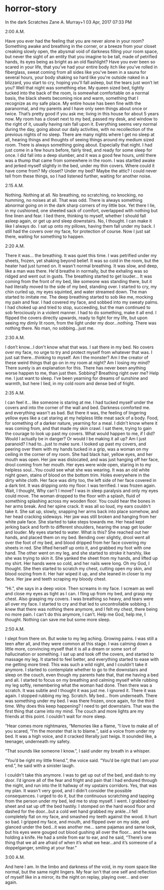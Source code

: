 # horror-story
In the dark
Scratches
Zane A. Murray+1
03 Apr, 2017 07:33 PM

2:00 A.M.

Have you ever had the feeling that you are never alone in your room? Something awake and breathing in the corner, or a breeze from your closet creaking slowly open, the abysmal void of darkness filling your room space, but never the sight of an entity that you imagine to be tall, made of petrified hands, its eyes being as bright as an old flashlight? Have you ever been so scared in your life, that you’ve had your entire body itch like you've rolled in fiberglass, sweat coming from all sides like you've been in a sauna for several hours, your body shaking so hard like you're outside naked in a blizzard, you start to cry, hoping you'll fall asleep, but the tears just won’t let you? Well that night was something else. My queen sized bed, tightly tucked into the back of the room, is somewhat comfortable on a normal basis, the black sheets becoming nice and warm, something that I recognize as my safe place. My entire house has been fine with the paranormal, and my parents and I have only seen things about once or twice. That’s pretty good if you ask me; living in this house for about 5 years now. My room has a closet next to my bed, passed my desk, and window to the right of it, usually having rain fall upon it. Everything seems very normal during the day, going about our daily activities, with no recollection of the previous nights of no sleep. There are many nights where I get no sleep at all, hearing things and thoughts of seeing things around my medium sized room. There is always something going about. Especially that night. I had just come in a few hours before, fairly tired, and ready for some sleep for once. I did fall into a deep slumber, and it was a good few hours, until there was a thump that came from somewhere in the room. I was startled awake and jerked myself slightly in the bed, under my thin covers. Where could it have come from? My closet? Under my bed? Maybe the attic? I could never tell from these things, so I had listened further, waiting for another noise. 

2:15 A.M.

Nothing. Nothing at all. No breathing, no scratching, no knocking, no humming, no noises at all. That was odd. There is always something abnormal going on in the dark sharp corners of my little box. Yet there I lie, in my cushioned, one sheeted sack of comfort, overlapped with nothing but fine linen and fear. I lied there, thinking to myself, whether I should fall asleep again, or get up and sleep downstairs. No, I thought. I can make it like I always do. I sat up onto my pillows, having them fall under my back. I still had the covers over my face, for protection of course. Now I just sat there, waiting for something to happen. 

2:20 A.M. 

There it was… the breathing. It was quiet this time. I was petrified under my sheets, frozen, yet shaking beyond belief. It was so cold in the room, but the heater had just turned on. It wasn't normal breathing. It was slow, and deep, like a man was there. He'd breathe in normally, but the exhaling was so ridged and went out in gusts. The breathing started to get louder… It was coming from the front of my bed, like someone was standing there, but it had literally moved to the side of my bed, standing over. I started to cry, my chin curled up, my eyes squinted, and water streamed down. The man started to imitate me. The deep breathing started to sob like me, mocking my pain and fear. I had covered my face, and sobbed into my sweaty palms. I had choked up and tried to stop, succeeding, but the man continued to sob ferociously in a violent manner. I had to do something, make it all end. I flipped the covers directly upwards, ready to fight for my life, but upon seeing my dimly lit room, from the light under my door…nothing. There was nothing there. No man, no sobbing…just me. 

2:30 A.M. 

I don’t know…I don't know what that was. I sat there in my bed. No covers over my face, no urge to try and protect myself from whatever that was. I just sat there…thinking to myself. Am I the monster? Am I the creator of these weird things that go on in my room at night? Am I losing my mind? There surely is an explanation for this. There has never been anything worse happen to me, than just then. Sobbing? Breathing right over me? Help me. I just want to sleep. I’ve been yearning for dreams of sunshine and warmth, but here I lied, in my cold room and dense bed of fright. 

2:35 A.M. 

I can feel it… like someone is staring at me. I had tucked myself under the covers and into the corner of the wall and bed. Darkness comforted me. and everything wasn't as bad. But there it was, the feeling of lingering yellow eyes like a cat staring at my helpless little meat sack of a body. Food, for something of a darker nature, yearning for a meal. I didn't know where it was coming from, and that made my skin crawl. I sat there, trying to gain the courage to look up past my covers. What would happen to me, if I did? Would I actually be in danger? Or would I be making it all up? Am I just paranoid? I had to…just to make sure. I looked up past my covers, and peering over them with my hands tucked in a grip, was a woman on my ceiling in the corner of my room. She had black hair, yellow eyes, and her mouth was open. Her jaw was dislocated, and was just hanging off her face, drool coming from her mouth. Her eyes were wide open, staring in to my helpless soul…You could see what she was wearing. It was an old white night gown, stains of blood on the bottom trim. Holes everywhere in the dirty white cloth. Her face was dirty too, the left side of her face covered in a dark tint. It was dripping onto my floor. I was terrified. I was frozen again. Wait, I thought, Why can't I move? I was in sleep paralysis and only my eyes could move. The woman dropped to the floor with a splash, fluid of something splashing across my wooden floor. You could hear the bones in her arms break. And her spine crack. It was all so loud, my ears couldn't take it. She sat up, slowly, snapping her arms back into place somehow, and her head cracking sideways. Her jaw was still broken and hanging from her white pale face. She started to take steps towards me. Her head kept jerking back and forth to different shoulders, hearing the snap get louder and louder. My eyes started to water. What is this? She reached out her hands, and placed them on my bed. Bending over slightly, drool went all over the foot of my bed, and blood dripped from her face covering my sheets in red. She lifted herself up onto it, and grabbed my foot with one hand. The other went on my leg, and she started to stroke it harshly, like she was trying to skin it. She yanked the sheet from my hands, and lifted up my shirt. Her hands were so cold, and her nails were long. Oh my God, I thought. She then started to scratch my chest, cutting open my skin, and blood oozing from it. Her hair wiped it up, and she leaned in closer to my face. Her jaw and teeth scraping my bloody chest. 

“Hi.”, she says in a deep voice. Then screams in my face. I scream as well and close my eyes as tight as I can. I fling up from my bed, and grasp my chest. Also grasping my covers. I was breathing so heavy, and tears were all over my face. I started to cry and that led to uncontrollable sobbing. I knew that there was nothing there anymore, and I felt my chest, there being no more pain. I can't do this anymore, I can’t. Help me God, help me, I thought. Nothing can save me but some more sleep. 

2:50 A.M.

I slept from there on. But woke to my leg aching. Growing pains. I was still a teen after all, and they were common at this stage. I was calming down a little more, convincing myself that it is all a dream or some sort of hallucination or something. I sat up and took off the covers, and started to massage my leg. It started to feel better, and everything started to ease with me getting more tired. This was such a wild night, and I couldn't take it anymore. I started to contemplate whether to go to the downstairs and sleep on the couch, even though my parents hate that, that me having a bed and all. I started to focus on my breathing and calming myself while rubbing my leg softly, remembering what the woman had done. Then there was a scratch. It was subtle and I thought it was just me. I ignored it. There it was again. I stopped rubbing my leg. Scratch. My bed… from underneath. There was something under my bed. I was there frozen, once again, for the third time. Why does this keep happening? I need to get downstairs. That was the first thing that came into my mind. The couch and more lights are my friends at this point. I couldn't wait for more sleep. 

“Hear comes more nightmares,
“Memories like a flame,
“I love to make all of you scared,
“I’m the monster that is to blame.”, said a voice from under my bed. It was a high voice, and it cracked literally just twigs. It sounded like, a teenager, underneath my safety. 

“That sounds like someone I know.”, I said under my breath in a whisper. 

“You’d be right my little friend.”, the voice said. “You’d be right that I am your end.”, he said with a sinister laugh. 

I couldn't take this anymore. I was to get up out of the bed, and dash to my door. I’d ignore all of the fear and fright and pain that I had endured through the night, and run into the lit hallway of my upstairs corridors. Yes, that was my plan. It wasn't very good, and I didn't consider the possible consequences. I urged to do it, but the continuous scratching and tapping from the person under my bed, led me to stop myself. I went. I grabbed my sheet and sat up off the bed hastily. I stomped on the hard wood floor and dashed for the door…but a cold wet hand grabbed my ankle…I fell completely flat on my face, and smashed my teeth against the wood. It hurt so bad. I gripped my face, and mouth, and flipped over on my side, and glanced under the bed…it was another me… same pajamas and same look, but his eyes were gouged out blood gushing all over the floor… and he was holding a knife. He had a smile from ear to ear, and he said, “There’s one thing that we all are afraid of when it’s what we hear…and it’s someone of a doppelganger, smiling at your fear.”

3:00 A.M.

And here I am. In the limbo and darkness of the void, in my room space like normal, but the same night lingers. My fear isn't that one self and reflection of myself like in a mirror, its the night on replay, playing over… and over again.
